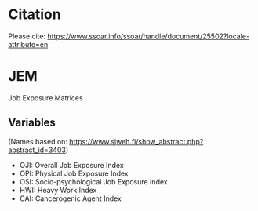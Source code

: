 # Citation

Please cite: https://www.ssoar.info/ssoar/handle/document/25502?locale-attribute=en

# JEM
Job Exposure Matrices

## Variables
(Names based on: https://www.sjweh.fi/show_abstract.php?abstract_id=3403) 

- OJI: Overall Job Exposure Index
- OPI: Physical Job Exposure Index
- OSI: Socio-psychological Job Exposure Index
- HWI: Heavy Work Index
- CAI: Cancerogenic Agent Index

